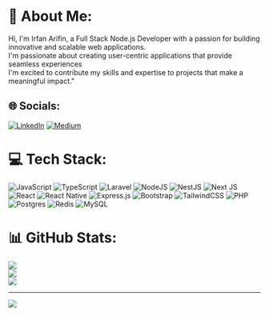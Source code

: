 # 💫 About Me:
Hi, I'm Irfan Arifin, a Full Stack Node.js Developer with a passion for building innovative and scalable web applications.<br>I'm passionate about creating user-centric applications that provide seamless experiences<br>I'm excited to contribute my skills and expertise to projects that make a meaningful impact."


## 🌐 Socials:
[![LinkedIn](https://img.shields.io/badge/LinkedIn-%230077B5.svg?logo=linkedin&logoColor=white)](https://linkedin.com/in/irfanarv) [![Medium](https://img.shields.io/badge/Medium-12100E?logo=medium&logoColor=white)](https://medium.com/@irfanarv) 

# 💻 Tech Stack:
![JavaScript](https://img.shields.io/badge/javascript-%23323330.svg?style=for-the-badge&logo=javascript&logoColor=%23F7DF1E) ![TypeScript](https://img.shields.io/badge/typescript-%23007ACC.svg?style=for-the-badge&logo=typescript&logoColor=white) ![Laravel](https://img.shields.io/badge/laravel-%23FF2D20.svg?style=for-the-badge&logo=laravel&logoColor=white) ![NodeJS](https://img.shields.io/badge/node.js-6DA55F?style=for-the-badge&logo=node.js&logoColor=white) ![NestJS](https://img.shields.io/badge/nestjs-%23E0234E.svg?style=for-the-badge&logo=nestjs&logoColor=white) ![Next JS](https://img.shields.io/badge/Next-black?style=for-the-badge&logo=next.js&logoColor=white) ![React](https://img.shields.io/badge/react-%2320232a.svg?style=for-the-badge&logo=react&logoColor=%2361DAFB) ![React Native](https://img.shields.io/badge/react_native-%2320232a.svg?style=for-the-badge&logo=react&logoColor=%2361DAFB) ![Express.js](https://img.shields.io/badge/express.js-%23404d59.svg?style=for-the-badge&logo=express&logoColor=%2361DAFB) ![Bootstrap](https://img.shields.io/badge/bootstrap-%23563D7C.svg?style=for-the-badge&logo=bootstrap&logoColor=white) ![TailwindCSS](https://img.shields.io/badge/tailwindcss-%2338B2AC.svg?style=for-the-badge&logo=tailwind-css&logoColor=white) ![PHP](https://img.shields.io/badge/php-%23777BB4.svg?style=for-the-badge&logo=php&logoColor=white) ![Postgres](https://img.shields.io/badge/postgres-%23316192.svg?style=for-the-badge&logo=postgresql&logoColor=white) ![Redis](https://img.shields.io/badge/redis-%23DD0031.svg?style=for-the-badge&logo=redis&logoColor=white) ![MySQL](https://img.shields.io/badge/mysql-%2300f.svg?style=for-the-badge&logo=mysql&logoColor=white)
# 📊 GitHub Stats:
![](https://github-readme-stats.vercel.app/api?username=irfanarv&theme=radical&hide_border=false&include_all_commits=true&count_private=true)<br/>
![](https://github-readme-streak-stats.herokuapp.com/?user=irfanarv&theme=radical&hide_border=false)<br/>
![](https://github-readme-stats.vercel.app/api/top-langs/?username=irfanarv&theme=radical&hide_border=false&include_all_commits=true&count_private=true&layout=compact)

---
[![](https://visitcount.itsvg.in/api?id=irfanarv&icon=0&color=0)](https://visitcount.itsvg.in)

<!-- Proudly created with GPRM ( https://gprm.itsvg.in ) -->
